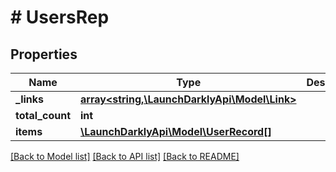 # # UsersRep

## Properties

Name | Type | Description | Notes
------------ | ------------- | ------------- | -------------
**_links** | [**array<string,\LaunchDarklyApi\Model\Link>**](Link.md) |  | [optional]
**total_count** | **int** |  |
**items** | [**\LaunchDarklyApi\Model\UserRecord[]**](UserRecord.md) |  |

[[Back to Model list]](../../README.md#models) [[Back to API list]](../../README.md#endpoints) [[Back to README]](../../README.md)
